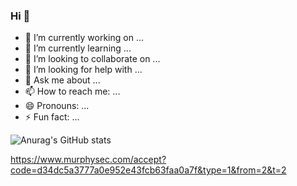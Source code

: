 ### Hi 👋

- 🔭 I’m currently working on ...
- 🌱 I’m currently learning ...
- 👯 I’m looking to collaborate on ...
- 🤔 I’m looking for help with ...
- 💬 Ask me about ...
- 📫 How to reach me: ...
- 😄 Pronouns: ...
- ⚡ Fun fact: ...

![Anurag's GitHub stats](https://github-readme-stats.vercel.app/api?username=fxjzz&theme=dark&show_icons=true)


https://www.murphysec.com/accept?code=d34dc5a3777a0e952e43fcb63faa0a7f&type=1&from=2&t=2
